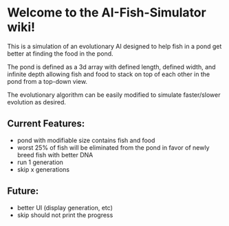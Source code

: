 # Welcome to the AI-Fish-Simulator wiki!

This is a simulation of an evolutionary AI designed to help fish in a pond get better at finding the food in the pond.

The pond is defined as a 3d array with defined length, defined width, and infinite depth allowing fish and food to stack on top of each other in the pond from a top-down view.

The evolutionary algorithm can be easily modified to simulate faster/slower evolution as desired.

## Current Features:
- pond with modifiable size contains fish and food
- worst 25% of fish will be eliminated from the pond in favor of newly breed fish with better DNA
- run 1 generation
- skip x generations

## Future:
- better UI (display generation, etc)
- skip should not print the progress
